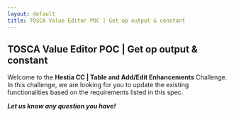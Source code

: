 ```yaml
---
layout: default
title: TOSCA Value Editor POC | Get op output & constant
---
```


##  TOSCA Value Editor POC | Get op output & constant

Welcome to the **Hestia CC | Table and Add/Edit Enhancements** Challenge. In this challenge, we are looking for you to update the existing functionalities based on the requirements listed in this spec.

***Let us know any question you have!***
